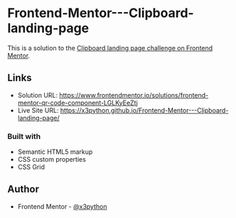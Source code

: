 # Frontend-Mentor---Clipboard-landing-page
This is a solution to the [Clipboard landing page challenge on Frontend Mentor](https://www.frontendmentor.io/challenges/clipboard-landing-page-5cc9bccd6c4c91111378ecb9).

## Links

- Solution URL: https://www.frontendmentor.io/solutions/frontend-mentor-qr-code-component-LGLKyEeZtj
- Live Site URL: https://x3python.github.io/Frontend-Mentor---Clipboard-landing-page/

### Built with

- Semantic HTML5 markup
- CSS custom properties
- CSS Grid

## Author

- Frontend Mentor - [@x3python](https://www.frontendmentor.io/profile/x3python)
